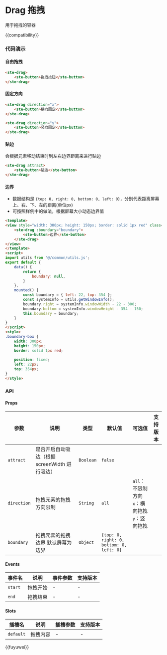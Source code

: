 # Drag 拖拽
用于拖拽的容器

{{compatibility}}


### 代码演示
####  自由拖拽
```html
<ste-drag>
	<ste-button>拖拽按钮</ste-button>
</ste-drag>
```

#### 固定方向
```html
<ste-drag direction="x">
	<ste-button>横向固定</ste-button>
</ste-drag>

<ste-drag direction="y">
	<ste-button>竖向固定</ste-button>
</ste-drag>
```

#### 贴边
会根据元素移动结束时到左右边界距离来进行贴边
```html
<ste-drag attract>
	<ste-button>贴边</ste-button>
</ste-drag>
```

#### 边界
- 数据结构是 `{top: 0, right: 0, bottom: 0, left: 0}`，分别代表距离屏幕上、右、下、左的距离(单位px)
- 可按照样例中的做法，根据屏幕大小动态边界值

```html
<template>
<view style="width: 300px; height: 150px; border: solid 1px red" class="boundary-box">
	<ste-drag :boundary="boundary">
		<ste-button>边界</ste-button>
	</ste-drag>
</view>
</template>
<script>
import utils from '@/common/utils.js';
export default {
	data() {
		return {
			boundary: null,
		}
	},
	mounted() {
		const boundary = { left: 22, top: 354 };
		const systemInfo = utils.getWindowInfo();
		boundary.right = systemInfo.windowWidth - 22 - 300;
		boundary.bottom = systemInfo.windowHeight - 354 - 150;
		this.boundary = boundary;
	}
}
</script>
<style>
.boundary-box {
	width: 300px;
	height: 150px;
	border: solid 1px red;
	
	position: fixed;
	left: 22px;
	top: 354px;
}
</style>

```

### API
#### Props

| 参数			| 说明											| 类型		| 默认值										| 可选值													| 支持版本	|
| ---			| ---											| ---		| ---										| ---													| ---		|
| `attract`		| 是否开启自动吸边（根据 screenWidth 进行吸边）	| `Boolean`	| `false`									|														|			|
| `direction`	| 拖拽元素的拖拽方向限制							| `String`	| `all`										| `all`：不限制方向<br/>`x`：横向拖拽<br/>`y`：竖向拖拽	|			|
| `boundary`	| 拖拽元素的拖拽边界 默认屏幕为边界				| `Object`	| `{top: 0, right: 0, bottom: 0, left: 0}`	|														|			|


#### Events

| 事件名	| 说明		| 事件参数	| 支持版本	|
| ---		| ---		| ---		| ---		|
| `start`	| 拖拽开始	| -			| -			|
| `end`		| 拖拽结束	| -			| -			|


#### Slots

|插槽名		|说明		|插槽参数	|支持版本	|
| ---		| ---		| ---		| ---		|
| `default`	| 拖拽内容	|-			| -			|

{{fuyuwei}}